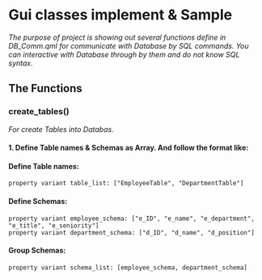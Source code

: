 # Gui classes implement & Sample
*The purpose of project is showing out several functions define in DB_Comm.qml for communicate with Database by SQL commands. You can interactive with Database through by them and do not know SQL syntax.*
<br>

## The Functions
### create_tables()
*For create Tables into Databas.*<br>
#### 1. Define Table names & Schemas as Array. And follow the format like:<br>
#### Define Table names:
    property variant table_list: ["EmployeeTable", "DepartmentTable"]
#### Define Schemas:    
    property variant employee_schema: ["e_ID", "e_name", "e_department", "e_title", "e_seniority"]
    property variant department_schema: ["d_ID", "d_name", "d_position"]
#### Group Schemas:   
    property variant schema_list: [employee_schema, department_schema]

<br>
